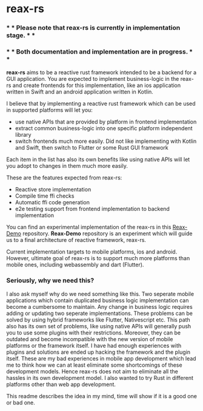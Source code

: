# **reax-rs**
### __* * Please note that reax-rs is currently in implementation stage. * *__
### __* * Both documentation and implementation are in progress. * *__

**reax-rs** aims to be a reactive rust framework intended to be a backend for a GUI application.
You are expected to implement business-logic in the reax-rs and create frontends for this implementation, like an ios application written in Swift and an android application written in Kotlin.

I believe that by implementing a reactive rust framework which can be used in supported platforms will let you:

* use native APIs that are provided by platform in frontend implementation 
* extract common business-logic into one specific platform independent library
* switch frontends much more easily. Did not like implementing with Kotlin and Swift, then switch to Flutter or some Rust GUI framework

Each item in the list has also its own benefits like using native APIs will let you adopt to changes in them much more easily.

These are the features expected from reax-rs:

* Reactive store implementation
* Compile time ffi checks
* Automatic ffi code generation
* e2e testing support from frontend implementation to backend implementation 

You can find an experimental implementation of the reax-rs in this [Reax-Demo](https://github.com/bwqr/reax-demo) repository.
**Reax-Demo** repository is an experiment which will guide us to a final architecture of reactive framework, reax-rs.

Current implementation targets to mobile platforms, ios and android.
However, ultimate goal of reax-rs is to support much more platforms than mobile ones, including webassembly and dart (Flutter).

### __Seriously, why we need this?__
I also ask myself why do we need something like this. Two seperate mobile applications which contain duplicated business logic implementation can become a cumbersome to maintain.
Any change in business logic requires adding or updating two seperate implementations. These problems can be solved by using hybrid frameworks like Flutter, Nativescript etc.
This path also has its own set of problems, like using native APIs will generally push you to use some plugins with their restrictions.
Moreover, they can be outdated and become incompatible with the new version of mobile platforms or the framework itself. I have had enough experiences with plugins and solutions are ended up hacking the framework and the plugin itself.
These are my bad experiences in mobile app development which lead me to think how we can at least eliminate some shortcomings of these development models. Hence reax-rs does not aim to eliminate all the hassles in its own development model. I also wanted to try Rust in different platforms other than web app development.

This readme describes the idea in my mind, time will show if it is a good one or bad one.
